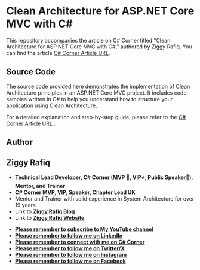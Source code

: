 # Clean Architecture for ASP.NET Core MVC with C#

This repository accompanies the article on C# Corner titled "Clean Architecture for ASP.NET Core MVC with C#," authored by Ziggy Rafiq. You can find the article [C# Corner Article URL](https://www.c-sharpcorner.com/article/a-clean-architecture-for-building-web-applications-with-asp-net-core-m/).

## Source Code

The source code provided here demonstrates the implementation of Clean Architecture principles in an ASP.NET Core MVC project. It includes code samples written in C# to help you understand how to structure your application using Clean Architecture.



For a detailed explanation and step-by-step guide, please refer to the [C# Corner Article URL](https://www.c-sharpcorner.com/article/a-clean-architecture-for-building-web-applications-with-asp-net-core-m/)
.


## Author
## Ziggy Rafiq
- **Technical Lead Developer, C# Corner (MVP 🏅, VIP⭐️, Public Speaker🎤), Mentor, and Trainer**
- **C# Corner MVP, VIP, Speaker, Chapter Lead UK**
- Mentor and Trainer with solid experience in System Architecture for over 19 years
- Link to [**Ziggy Rafiq Blog**](https://blog.ziggyrafiq.com)
- Link to [**Ziggy Rafiq Website**](https://ziggyrafiq.com)
* [**Please remember to subscribe to My YouTube channel**](https://www.youtube.com/)
* [**Please remember to follow me on LinkedIn**](https://www.linkedin.com/in/ziggyrafiq/)
* [**Please remember to connect with me on C# Corner**](https://www.c-sharpcorner.com/members/ziggy-rafiq)
* [**Please remember to follow  me on Twitter/X**](https://twitter.com/ziggyrafiq)
* [**Please remember to follow  me on Instagram**](https://www.instagram.com/ziggyrafiq/)
* [**Please remember to follow  me on Facebook**](https://www.facebook.com/ziggyrafiq)